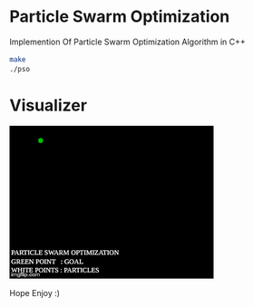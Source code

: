# Particle Swarm Optimization
 
Implemention Of Particle Swarm Optimization Algorithm in C++

```bash
make
./pso
```
# Visualizer
<p align="centre">
<img src = "https://github.com/ErfanFathi/pso/blob/master/Utils/:::O.gif"</img>
</p>

Hope Enjoy :)
